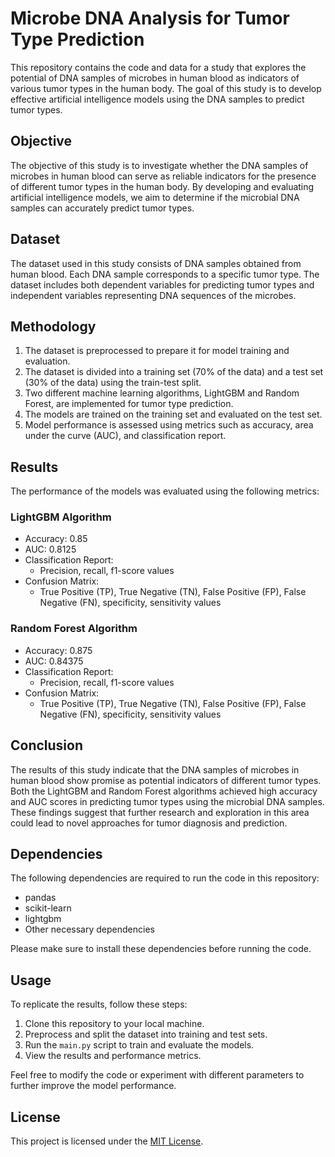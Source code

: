 # Microbe DNA Analysis for Tumor Type Prediction

This repository contains the code and data for a study that explores the potential of DNA samples of microbes in human blood as indicators of various tumor types in the human body. The goal of this study is to develop effective artificial intelligence models using the DNA samples to predict tumor types.

## Objective

The objective of this study is to investigate whether the DNA samples of microbes in human blood can serve as reliable indicators for the presence of different tumor types in the human body. By developing and evaluating artificial intelligence models, we aim to determine if the microbial DNA samples can accurately predict tumor types.

## Dataset

The dataset used in this study consists of DNA samples obtained from human blood. Each DNA sample corresponds to a specific tumor type. The dataset includes both dependent variables for predicting tumor types and independent variables representing DNA sequences of the microbes.

## Methodology

1. The dataset is preprocessed to prepare it for model training and evaluation.
2. The dataset is divided into a training set (70% of the data) and a test set (30% of the data) using the train-test split.
3. Two different machine learning algorithms, LightGBM and Random Forest, are implemented for tumor type prediction.
4. The models are trained on the training set and evaluated on the test set.
5. Model performance is assessed using metrics such as accuracy, area under the curve (AUC), and classification report.

## Results

The performance of the models was evaluated using the following metrics:

### LightGBM Algorithm

- Accuracy: 0.85
- AUC: 0.8125
- Classification Report:
  - Precision, recall, f1-score values
- Confusion Matrix:
  - True Positive (TP), True Negative (TN), False Positive (FP), False Negative (FN), specificity, sensitivity values

### Random Forest Algorithm

- Accuracy: 0.875
- AUC: 0.84375
- Classification Report:
  - Precision, recall, f1-score values
- Confusion Matrix:
  - True Positive (TP), True Negative (TN), False Positive (FP), False Negative (FN), specificity, sensitivity values

## Conclusion

The results of this study indicate that the DNA samples of microbes in human blood show promise as potential indicators of different tumor types. Both the LightGBM and Random Forest algorithms achieved high accuracy and AUC scores in predicting tumor types using the microbial DNA samples. These findings suggest that further research and exploration in this area could lead to novel approaches for tumor diagnosis and prediction.

## Dependencies

The following dependencies are required to run the code in this repository:

- pandas
- scikit-learn
- lightgbm
- Other necessary dependencies

Please make sure to install these dependencies before running the code.

## Usage

To replicate the results, follow these steps:

1. Clone this repository to your local machine.
2. Preprocess and split the dataset into training and test sets.
3. Run the `main.py` script to train and evaluate the models.
4. View the results and performance metrics.

Feel free to modify the code or experiment with different parameters to further improve the model performance.

## License

This project is licensed under the [MIT License](LICENSE).
